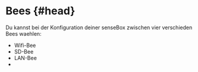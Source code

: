 # Bees {#head}

Du kannst bei der Konfiguration deiner senseBox zwischen vier verschieden Bees waehlen: 

* Wifi-Bee
* SD-Bee 
* LAN-Bee
* 
